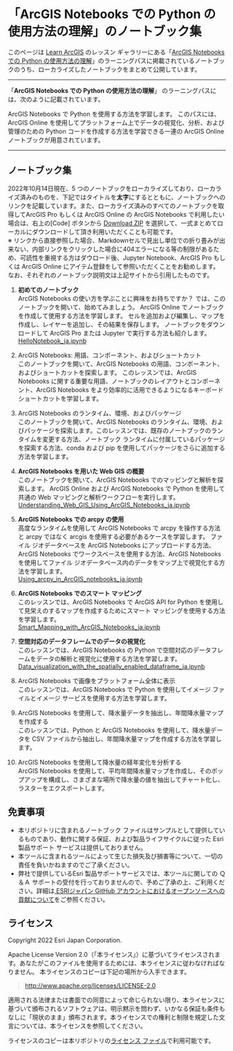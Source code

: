 # 「ArcGIS Notebooks での Python の使用方法の理解」のノートブック集

このページは [Learn ArcGIS](https://learn-arcgis-ja-learngis.hub.arcgis.com/) のレッスン ギャラリーにある「[ArcGIS Notebooks での Python の使用方法の理解](https://learn.arcgis.com/ja/paths/learn-python-with-arcgis-notebooks/)」のラーニングパスに掲載されているノートブックのうち、ローカライズしたノートブックをまとめて公開しています。  

___
「**ArcGIS Notebooks での Python の使用方法の理解**」 のラーニングパスには、次のように記載されています。

ArcGIS Notebooks で Python を使用する方法を学習します。
このパスには、ArcGIS Online を使用してプラットフォーム上でデータの視覚化、分析、および管理のための Python コードを作成する方法を学習できる一連の ArcGIS Online ノートブックが用意されています。
___


## ノートブック集

2022年10月14日現在、5 つのノートブックをローカライズしており、ローカライズ済みのものを、下記ではタイトルを**太字**にするとともに、ノートブックへのリンクを記載しています。また、ローカライズ済みのすべてのノートブックを取得してArcGIS Pro もしくは ArcGIS Online の ArcGIS Notebooks で利用したい場合は、右上の[Code] ボタンから [Download ZIP](https://github.com/EsriJapan/learn-python-with-arcgis-notebooks/archive/refs/heads/main.zip) を選択して、一式まとめてローカルにダウンロードして頂き利用いただくことも可能です。  
※ リンクから直接参照した場合、Markdownセルで見出し単位での折り畳みが出来ない、内部リンクをクリックした場合に404エラーになる等の制限があるため、可読性を重視する方はダウロード後、Jupyter Notebook、ArcGIS Pro もしくは ArcGIS Online にアイテム登録をして参照いただくことをお勧めします。  
なお、それぞれのノートブック説明文は上記サイトから引用したものです。


1. **初めてのノートブック**  
  ArcGIS Notebooks の使い方を学ぶことに興味をお持ちですか？ では、このノートブックを開いて、始めてみましょう。 ArcGIS Online でノートブックを作成して使用する方法を学習します。 セルを追加および編集し、マップを作成し、レイヤーを追加し、その結果を保存します。 ノートブックをダウンロードして ArcGIS Pro または Jupyter で実行する方法も紹介します。  
  [HelloNotebook_ja.ipynb](./HelloNotebook_ja.ipynb)
  
2. ArcGIS Notebooks: 用語、コンポーネント、およびショートカット  
  このノートブックを開いて、ArcGIS Notebooks の用語、コンポーネント、およびショートカットを探索します。 このレッスンでは、ArcGIS Notebooks に関する重要な用語、ノートブックのレイアウトとコンポーネント、ArcGIS Notebooks をより効率的に活用できるようになるキーボード ショートカットを学習します。  
  []()
  
3. ArcGIS Notebooks のランタイム、環境、およびパッケージ  
  このノートブックを開いて、ArcGIS Notebooks のランタイム、環境、およびパッケージを探索します。このレッスンでは、既存のノートブックのランタイムを変更する方法、ノートブック ランタイムに付属しているパッケージを探索する方法、conda および pip を使用してパッケージをさらに追加する方法を学習します。  
  []()
  
4. **ArcGIS Notebooks を用いた Web GIS の概要**   
  このノートブックを開いて、ArcGIS Notebooks でのマッピングと解析を探索します。 ArcGIS Online および ArcGIS Notebooks で Python を使用して共通の Web マッピングと解析ワークフローを実行します。  
  [Understanding_Web_GIS_Using_ArcGIS_Notebooks_ja.ipynb](./Understanding_Web_GIS_Using_ArcGIS_Notebooks_ja.ipynb)
  
5. **ArcGIS Notebooks での arcpy の使用**  
  高度なランタイムを使用して ArcGIS Notebooks で arcpy を操作する方法と arcpy ではなく arcgis を使用する必要があるケースを学習します。 ファイル ジオデータベースを ArcGIS Notebooks にアップロードする方法、ArcGIS Notebooks でワークスペースを使用する方法、ArcGIS Notebooks を使用してファイル ジオデータベース内のデータをマップ上で視覚化する方法を学習します。  
  [Using_arcpy_in_ArcGIS_notebooks_ja.ipynb](./Using_arcpy_in_ArcGIS_notebooks_ja.ipynb)
  
6. **ArcGIS Notebooks でのスマート マッピング**  
  このレッスンでは、ArcGIS Notebooks で ArcGIS API for Python を使用して見栄えのするマップを作成するためにスマート マッピングを使用する方法を学習します。  
  [Smart_Mapping_with_ArcGIS_Notebooks_ja.ipynb](./Smart_Mapping_with_ArcGIS_Notebooks_ja.ipynb)
  
7. **空間対応のデータフレームでのデータの視覚化**  
  このレッスンでは、ArcGIS Notebooks の Python で空間対応のデータフレームをデータの解析と視覚化に使用する方法を学習します。  
  [Data_visualization_with_the_spatially_enabled_dataframe_ja.ipynb](./Data_visualization_with_the_spatially_enabled_dataframe_ja.ipynb)
  
8. ArcGIS Notebooks で画像をプラットフォーム全体に表示  
  このレッスンでは、ArcGIS Notebooks で Python を使用してイメージ ファイルとイメージ サービスを使用する方法を学習します。  
  []()

9. ArcGIS Notebooks を使用して、降水量データを抽出し、年間降水量マップを作成する  
  このレッスンでは、Python と ArcGIS Notebooks を使用して、降水量データを CSV ファイルから抽出し、年間降水量マップを作成する方法を学習します。  
  []()

10. ArcGIS Notebooks を使用して降水量の経年変化を分析する  
  ArcGIS Notebooks を使用して、平均年間降水量マップを作成し、そのポップアップを構成し、さまざまな場所で降水量の値を抽出してチャート化し、ラスターをエクスポートします。  
  []()


## 免責事項
* 本リポジトリに含まれるノートブック ファイルはサンプルとして提供しているものであり、動作に関する保証、および製品ライフサイクルに従った Esri 製品サポート サービスは提供しておりません。
* 本ツールに含まれるツールによって生じた損失及び損害等について、一切の責任を負いかねますのでご了承ください。
* 弊社で提供しているEsri 製品サポートサービスでは、本ツールに関しての Ｑ＆Ａ サポートの受付を行っておりませんので、予めご了承の上、ご利用ください。詳細は[
ESRIジャパン GitHub アカウントにおけるオープンソースへの貢献について](https://github.com/EsriJapan/contributing)をご参照ください。

## ライセンス
Copyright 2022 Esri Japan Corporation.

Apache License Version 2.0（「本ライセンス」）に基づいてライセンスされます。あなたがこのファイルを使用するためには、本ライセンスに従わなければなりません。
本ライセンスのコピーは下記の場所から入手できます。

> http://www.apache.org/licenses/LICENSE-2.0

適用される法律または書面での同意によって命じられない限り、本ライセンスに基づいて頒布されるソフトウェアは、明示黙示を問わず、いかなる保証も条件もなしに「現状のまま」頒布されます。本ライセンスでの権利と制限を規定した文言については、本ライセンスを参照してください。

ライセンスのコピーは本リポジトリの[ライセンス ファイル](./LICENSE)で利用可能です。